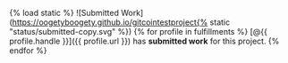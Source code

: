 {% load static %}
![Submitted Work](https://oogetyboogety.github.io/gitcointestproject{% static "status/submitted-copy.svg" %})
{% for profile in fulfillments %}
  [@{{ profile.handle }}]({{ profile.url }}) has __submitted work__ for this project.
{% endfor %}

